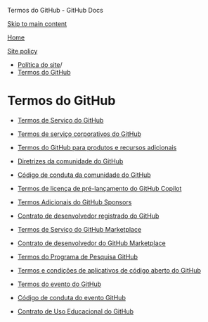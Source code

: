 Termos do GitHub - GitHub Docs

[Skip to main content](#main-content)

[Home](/pt)

[Site policy](/pt/site-policy)

* [Política do site](/pt/site-policy)/
* [Termos do GitHub](/pt/site-policy/github-terms)

Termos do GitHub
==========

* [Termos de Serviço do GitHub](/pt/site-policy/github-terms/github-terms-of-service)

* [Termos de serviço corporativos do GitHub](/pt/site-policy/github-terms/github-corporate-terms-of-service)

* [Termos do GitHub para produtos e recursos adicionais](/pt/site-policy/github-terms/github-terms-for-additional-products-and-features)

* [Diretrizes da comunidade do GitHub](/pt/site-policy/github-terms/github-community-guidelines)

* [Código de conduta da comunidade do GitHub](/pt/site-policy/github-terms/github-community-code-of-conduct)

* [Termos de licença de pré-lançamento do GitHub Copilot](/pt/site-policy/github-terms/github-copilot-pre-release-license-terms)

* [Termos Adicionais do GitHub Sponsors](/pt/site-policy/github-terms/github-sponsors-additional-terms)

* [Contrato de desenvolvedor registrado do GitHub](/pt/site-policy/github-terms/github-registered-developer-agreement)

* [Termos de Serviço do GitHub Marketplace](/pt/site-policy/github-terms/github-marketplace-terms-of-service)

* [Contrato de desenvolvedor do GitHub Marketplace](/pt/site-policy/github-terms/github-marketplace-developer-agreement)

* [Termos do Programa de Pesquisa GitHub](/pt/site-policy/github-terms/github-research-program-terms)

* [Termos e condições de aplicativos de código aberto do GitHub](/pt/site-policy/github-terms/github-open-source-applications-terms-and-conditions)

* [Termos do evento do GitHub](/pt/site-policy/github-terms/github-event-terms)

* [Código de conduta do evento GitHub](/pt/site-policy/github-terms/github-event-code-of-conduct)

* [Contrato de Uso Educacional do GitHub](/pt/site-policy/github-terms/github-educational-use-agreement)
